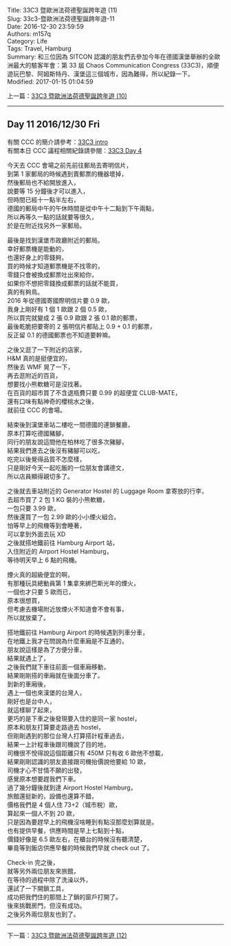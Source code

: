 Title: 33C3 暨歐洲法荷德聖誕跨年遊 (11)  
Slug: 33c3-暨歐洲法荷德聖誕跨年遊-11  
Date: 2016-12-30 23:59:59  
Authors: m157q  
Category: Life  
Tags: Travel, Hamburg  
Summary: 和三位因為 SITCON 認識的朋友們去參加今年在德國漢堡舉辦的全歐洲最大的駭客年會：第 33 屆 Chaos Communication Congress (33C3)，順便遊玩巴黎、阿姆斯特丹、漢堡這三個城市，因為難得，所以紀錄一下。  
Modified: 2017-01-15 01:04:59  
  
  
上一篇：[33C3 暨歐洲法荷德聖誕跨年遊 (10)](/posts/2016/12/29/33c3-暨歐洲法荷德聖誕跨年遊-10)  
  
---  
  
## Day 11 2016/12/30 Fri  
  
有關 CCC 的簡介請參考：[33C3 intro](/posts/2016/12/27/33c3-0)  
有關本日 CCC 議程相關紀錄請參閱：[33C3 Day 4](/posts/2016/12/30/33c3-day4)  
  
今天去 CCC 會場之前先前往郵局去寄明信片，  
到第 1 家郵局的時候遇到賣郵票的機器壞掉，  
然後郵局也不給開放進入，  
說要等 15 分鐘後才可以進入，  
但時間已經十一點半左右，  
德國的郵局中午的午休時間是從中午十二點到下午兩點，  
所以再等久一點的話就要等很久，  
於是在附近找另外一家郵局。  
  
最後是找到漢堡市政廳附近的郵局。  
幸好郵票機是能動的，  
也還好身上的零錢夠，  
買的時候才知道郵票機是不找零的，  
零錢只會被換成郵票吐出來給你，  
如果你不想把零錢換成郵票的話就不能買，  
真的有夠鳥。  
2016 年從德國寄國際明信片要 0.9 歐，  
我身上剛好有 1 個 1 歐跟 2 個 0.5 歐，  
所以買完就變成 2 張 0.9 歐跟 2 張 0.1 歐的郵票，  
最後乾脆把要寄的 2 張明信片都貼上 0.9 + 0.1 的郵票，  
反正留 0.1 的德國郵票也不知道要幹嘛。  
  
之後又逛了一下附近的店家，  
H&M 真的是挺便宜的，  
然後去 WMF 晃了一下，  
再去逛附近的百貨，  
想要找小熊軟糖可是沒找著。  
在百貨的超市買了不含退瓶費只要 0.99 的超便宜 CLUB-MATE，  
還有口味有點神奇的櫻桃水之後，  
就前往 CCC 的會場。  
  
結束後到漢堡車站二樓吃一間德國的連鎖餐廳，  
原本打算吃德國豬腳，  
同行的朋友說這間他在柏林吃了很多次豬腳，  
結果我們進去之後沒有豬腳可以吃，  
吃完以後覺得品質不怎麼樣，  
只是剛好今天一起吃飯的一位朋友會講德文，  
所以店員顯得親切多了。  
  
之後就去車站附近的 Generator Hostel 的 Luggage Room 拿寄放的行李，  
去超市買了 2 包 1 KG 裝的小熊軟糖，  
一包只要 3.99 歐，  
然後還買了一包 2.99 歐的小小煙火組合。  
怕等早上的飛機等到會睡著，  
可以拿到外面去玩 XD  
之後就搭地鐵前往 Hamburg Airport 站，  
入住附近的 Airport Hostel Hamburg，  
等待明天早上 6 點的飛機。  
  
煙火真的超級便宜的啊，  
有那種玩具總動員第 1 集拿來綁巴斯光年的煙火，  
一個也才只要 5 歐而已，  
原本很想買，  
但考慮去機場附近放煙火不知道會不會有事，  
所以就放棄了。  
  
搭地鐵前往 Hamburg Airport 的時候遇到列車分車，  
在地鐵上我才在問說為什麼車廂是不互通的，  
朋友說這樣是為了方便分車，  
結果就遇上了，  
之後我們就下車往前面一個車廂移動，  
結果剛剛搭的車廂就在後面分車了。  
到新的車廂後，  
遇上一個也來漢堡的台灣人，  
剛好也是台中人，  
就這樣聊了起來，  
更巧的是下車之後發現要入住的是同一家 hostel，  
原本和朋友打算要走路過去 hostel，  
但剛剛遇到的那位台灣人打算搭計程車過去，  
結果一上計程車後跟司機說了目的地，  
司機很不悅得說這個距離只有 450M 只有收 6 歐他不想載，  
結果剛剛認識的朋友直接跟司機抬價說他要給 10 歐，  
司機才心不甘情不願的出發，  
感覺原本想要趕我們下車。  
過了幾分鐘後就到達 Airport Hostel Hamburg，  
旅館還挺新的，設備也還算不錯，  
價格我們是 4 個人住 73+2（城市稅）歐，  
算起來一個人不到 20 歐，  
只是因為要趕早上的飛機沒啥睡到有點沒那麼划算就是。  
也有提供早餐，供應時間是早上七點到十點，  
價錢好像是 6.5 歐左右，在櫃台的時候沒有聽清楚，  
畢竟等到飯店供應早餐的時候我們早就 check out 了。  
  
Check-in 完之後，  
就等另外兩位朋友來旅館，  
在等待的過程中除了洗澡以外，  
還試了一下開鎖工具，  
成功把我們住的那間上了鎖的窗戶打開了。  
後來挑戰房門，但沒有成功。  
之後另外兩位朋友也到了。  
  
---  
  
下一篇：[33C3 暨歐洲法荷德聖誕跨年遊 (12)](/posts/2016/12/31/33c3-暨歐洲法荷德聖誕跨年遊-12)  
